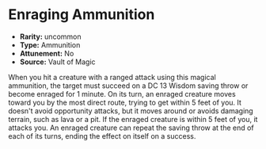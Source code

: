 
# Enraging Ammunition

* **Rarity:** uncommon
* **Type:** Ammunition
* **Attunement:** No
* **Source:** Vault of Magic


When you hit a creature with a ranged attack using this magical ammunition, the target must succeed on a DC 13 Wisdom saving throw or become enraged for 1 minute. On its turn, an enraged creature moves toward you by the most direct route, trying to get within 5 feet of you. It doesn't avoid opportunity attacks, but it moves around or avoids damaging terrain, such as lava or a pit. If the enraged creature is within 5 feet of you, it attacks you. An enraged creature can repeat the saving throw at the end of each of its turns, ending the effect on itself on a success.
